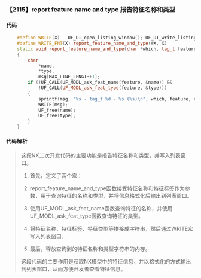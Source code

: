 ### 【2115】report feature name and type 报告特征名称和类型

#### 代码

```cpp
    #define WRITE(X)   UF_UI_open_listing_window(); UF_UI_write_listing_window(X)  
    #define WRITE_FNT(X) report_feature_name_and_type(#X, X)  
    static void report_feature_name_and_type(char *which, tag_t feature)  
    {  
        char  
            *name,  
            *type,  
            msg[MAX_LINE_LENGTH+1];  
        if (!UF_CALL(UF_MODL_ask_feat_name(feature, &name)) &&  
            !UF_CALL(UF_MODL_ask_feat_type(feature, &type)))  
        {  
            sprintf(msg, "%s - tag_t %d - %s (%s)\n", which, feature, name, type);  
            WRITE(msg);  
            UF_free(name);  
            UF_free(type);  
        }  
    }

```

#### 代码解析

> 这段NX二次开发代码的主要功能是报告特征名称和类型，并写入列表窗口。
>
> 1. 首先，定义了两个宏：
>
> 1. report_feature_name_and_type函数接受特征名称和特征标签作为参数，用于查询特征的名称和类型，并将信息格式化后输出到列表窗口。
> 2. 使用UF_MODL_ask_feat_name函数查询特征的名称，并使用UF_MODL_ask_feat_type函数查询特征的类型。
> 3. 将特征名称、特征标签、特征类型等拼接成字符串，然后通过WRITE宏写入列表窗口。
> 4. 最后，释放查询到的特征名称和类型字符串的内存。
>
> 这段代码的主要作用是获取NX模型中的特征信息，并以格式化的方式输出到列表窗口，从而方便开发者查看特征信息。
>
